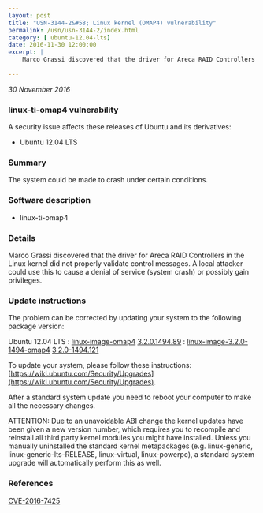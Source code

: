 ```yaml
---
layout: post
title: "USN-3144-2&#58; Linux kernel (OMAP4) vulnerability"
permalink: /usn/usn-3144-2/index.html
category: [ ubuntu-12.04-lts]
date: 2016-11-30 12:00:00
excerpt: |
    Marco Grassi discovered that the driver for Areca RAID Controllers in the Linux kernel did not properly validate control messages. A local attacker could use this to cause a denial of service (system crash) or possibly gain privileges. 
    
--- 
```

 
 

*30 November 2016*

### linux-ti-omap4 vulnerability

A security issue affects these releases of Ubuntu and its derivatives:

* Ubuntu 12.04 LTS

### Summary

The system could be made to crash under certain conditions. 

### Software description

* linux-ti-omap4 

### Details

Marco Grassi discovered that the driver for Areca RAID Controllers in the Linux kernel did not properly validate control messages. A local attacker could use this to cause a denial of service (system crash) or possibly gain privileges. 

### Update instructions

The problem can be corrected by updating your system to the following package version:

Ubuntu 12.04 LTS
 : [linux-image-omap4](https://launchpad.net/ubuntu/+source/linux-ti-omap4) <span> [3.2.0.1494.89](https://launchpad.net/ubuntu/+source/linux-ti-omap4/3.2.0-1494.121) </span> 
 : [linux-image-3.2.0-1494-omap4](https://launchpad.net/ubuntu/+source/linux-ti-omap4) <span> [3.2.0-1494.121](https://launchpad.net/ubuntu/+source/linux-ti-omap4/3.2.0-1494.121) </span> 

To update your system, please follow these instructions: [https://wiki.ubuntu.com/Security/Upgrades](https://wiki.ubuntu.com/Security/Upgrades).

After a standard system update you need to reboot your computer to make all the necessary changes.

ATTENTION: Due to an unavoidable ABI change the kernel updates have been given a new version number, which requires you to recompile and reinstall all third party kernel modules you might have installed. Unless you manually uninstalled the standard kernel metapackages (e.g. linux-generic, linux-generic-lts-RELEASE, linux-virtual, linux-powerpc), a standard system upgrade will automatically perform this as well. 

### References

 
 [CVE-2016-7425](http://people.ubuntu.com/~ubuntu-security/cve/CVE-2016-7425)
 

